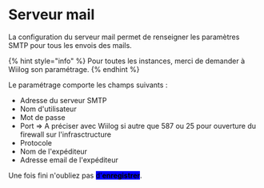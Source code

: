 # Serveur mail

La configuration du serveur mail permet de renseigner les paramètres SMTP pour tous les envois des mails.

{% hint style="info" %}
Pour toutes les instances, merci de demander à Wiilog son paramétrage.
{% endhint %}

Le paramétrage comporte les champs suivants :

* Adresse du serveur SMTP
* Nom d'utilisateur
* Mot de passe
* Port => A préciser avec Wiilog si autre que 587 ou 25 pour ouverture du firewall sur l'infrasctructure
* Protocole
* Nom de l'expéditeur
* Adresse email de l'expéditeur

Une fois fini n'oubliez pas <mark style="background-color:blue;">d'</mark><mark style="background-color:blue;">**enregistrer**</mark>.
